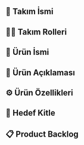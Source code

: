 
## 👥 Takım İsmi

## 👩‍💻 Takım Rolleri

## 🧠 Ürün İsmi

## 📝 Ürün Açıklaması

## ⚙️ Ürün Özellikleri

## 🎯 Hedef Kitle

## 📋 Product Backlog
